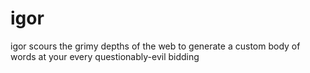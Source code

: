 # igor
igor scours the grimy depths of the web to generate a custom body of words at your every questionably-evil bidding
